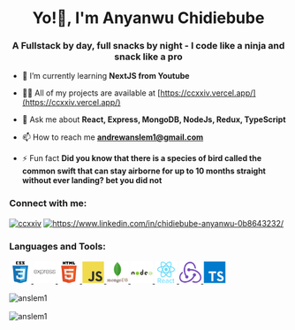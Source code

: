 <h1 align="center">Yo!👋, I'm Anyanwu Chidiebube</h1>
<h3 align="center">A Fullstack by day, full snacks by night - I code like a ninja and snack like a pro</h3>

- 🌱 I’m currently learning **NextJS from Youtube**

- 👨‍💻 All of my projects are available at [https://ccxxiv.vercel.app/](https://ccxxiv.vercel.app/)

- 💬 Ask me about **React, Express, MongoDB, NodeJs, Redux, TypeScript**

- 📫 How to reach me **andrewanslem1@gmail.com**

- ⚡ Fun fact **Did you know that there is a species of bird called the common swift that can stay airborne for up to 10 months straight without ever landing? bet you did not**

<h3 align="left">Connect with me:</h3>
<p align="left">
<a href="https://twitter.com/ccxxiv" target="blank"><img align="center" src="https://raw.githubusercontent.com/rahuldkjain/github-profile-readme-generator/master/src/images/icons/Social/twitter.svg" alt="ccxxiv" height="30" width="40" /></a>
<a href="https://linkedin.com/in/https://www.linkedin.com/in/chidiebube-anyanwu-0b8643232/" target="blank"><img align="center" src="https://raw.githubusercontent.com/rahuldkjain/github-profile-readme-generator/master/src/images/icons/Social/linked-in-alt.svg" alt="https://www.linkedin.com/in/chidiebube-anyanwu-0b8643232/" height="30" width="40" /></a>
</p>

<h3 align="left">Languages and Tools:</h3>
<p align="left"> <a href="https://www.w3schools.com/css/" target="_blank" rel="noreferrer"> <img src="https://raw.githubusercontent.com/devicons/devicon/master/icons/css3/css3-original-wordmark.svg" alt="css3" width="40" height="40"/> </a> <a href="https://expressjs.com" target="_blank" rel="noreferrer"> <img src="https://raw.githubusercontent.com/devicons/devicon/master/icons/express/express-original-wordmark.svg" alt="express" width="40" height="40"/> </a> <a href="https://www.w3.org/html/" target="_blank" rel="noreferrer"> <img src="https://raw.githubusercontent.com/devicons/devicon/master/icons/html5/html5-original-wordmark.svg" alt="html5" width="40" height="40"/> </a> <a href="https://developer.mozilla.org/en-US/docs/Web/JavaScript" target="_blank" rel="noreferrer"> <img src="https://raw.githubusercontent.com/devicons/devicon/master/icons/javascript/javascript-original.svg" alt="javascript" width="40" height="40"/> </a> <a href="https://www.mongodb.com/" target="_blank" rel="noreferrer"> <img src="https://raw.githubusercontent.com/devicons/devicon/master/icons/mongodb/mongodb-original-wordmark.svg" alt="mongodb" width="40" height="40"/> </a> <a href="https://nodejs.org" target="_blank" rel="noreferrer"> <img src="https://raw.githubusercontent.com/devicons/devicon/master/icons/nodejs/nodejs-original-wordmark.svg" alt="nodejs" width="40" height="40"/> </a> <a href="https://reactjs.org/" target="_blank" rel="noreferrer"> <img src="https://raw.githubusercontent.com/devicons/devicon/master/icons/react/react-original-wordmark.svg" alt="react" width="40" height="40"/> </a> <a href="https://redux.js.org" target="_blank" rel="noreferrer"> <img src="https://raw.githubusercontent.com/devicons/devicon/master/icons/redux/redux-original.svg" alt="redux" width="40" height="40"/> </a> <a href="https://www.typescriptlang.org/" target="_blank" rel="noreferrer"> <img src="https://raw.githubusercontent.com/devicons/devicon/master/icons/typescript/typescript-original.svg" alt="typescript" width="40" height="40"/> </a> </p>

<p><img align="center" src="https://github-readme-stats.vercel.app/api/top-langs?username=anslem1&show_icons=true&locale=en&layout=compact" alt="anslem1" /></p>

<p><img align="center" src="https://github-readme-streak-stats.herokuapp.com/?user=anslem1&" alt="anslem1" /></p>
